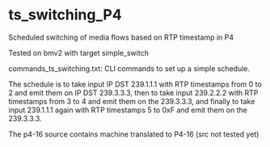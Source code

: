 ts_switching_P4
=====================

Scheduled switching of media flows based on RTP timestamp in P4

Tested on bmv2 with target simple_switch

commands_ts_switching.txt: CLI commands to set up a simple schedule.

The schedule is to take input IP DST 239.1.1.1 with RTP timestamps
from 0 to 2 and emit them on IP DST 239.3.3.3, then to take input
239.2.2.2 with RTP timestamps from 3 to 4 and emit them on the
239.3.3.3, and finally to take input 239.1.1.1
again with RTP timestamps 5 to 0xF and emit them on the
239.3.3.3.

The p4-16 source contains machine translated to P4-16 (src not tested yet) 
